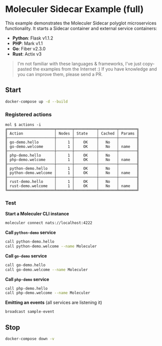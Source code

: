 # Moleculer Sidecar Example (full)

This example demonstrates the Moleculer Sidecar polyglot microservices functionality. It starts a Sidecar container and external service containers:

- **Python**: Flask v1.1.2
- **PHP**: Mark v1.1
- **Go**: Fiber v2.3.0
- **Rust**: Actix v3

>I'm not familiar with these languages & frameworks, I've just copy-pasted the examples from the Internet :) If you have knowledge and you can improve them, please send a PR.

## Start

```bash
docker-compose up -d --build
```

### Registered actions
```
mol $ actions -i
╔═════════════════════╤═══════╤══════════╤════════╤════════╗
║ Action              │ Nodes │ State    │ Cached │ Params ║
╟─────────────────────┼───────┼──────────┼────────┼────────╢
║ go-demo.hello       │     1 │    OK    │   No   │        ║
║ go-demo.welcome     │     1 │    OK    │   No   │ name   ║
╟─────────────────────┼───────┼──────────┼────────┼────────╢
║ php-demo.hello      │     1 │    OK    │   No   │        ║
║ php-demo.welcome    │     1 │    OK    │   No   │ name   ║
╟─────────────────────┼───────┼──────────┼────────┼────────╢
║ python-demo.hello   │     1 │    OK    │   No   │        ║
║ python-demo.welcome │     1 │    OK    │   No   │ name   ║
╟─────────────────────┼───────┼──────────┼────────┼────────╢
║ rust-demo.hello     │     1 │    OK    │   No   │        ║
║ rust-demo.welcome   │     1 │    OK    │   No   │ name   ║
╚═════════════════════╧═══════╧══════════╧════════╧════════╝
```

### Test
**Start a Moleculer CLI instance**
```bash
moleculer connect nats://localhost:4222
```

**Call `python-demo` service**
```bash
call python-demo.hello
call python-demo.welcome --name Moleculer
```

**Call `go-demo` service**
```bash
call go-demo.hello
call go-demo.welcome --name Moleculer
```

**Call `php-demo` service**
```bash
call php-demo.hello
call php-demo.welcome --name Moleculer
```

**Emitting an events** (all services are listening it)
```bash
broadcast sample-event
```

## Stop
```bash
docker-compose down -v
```
